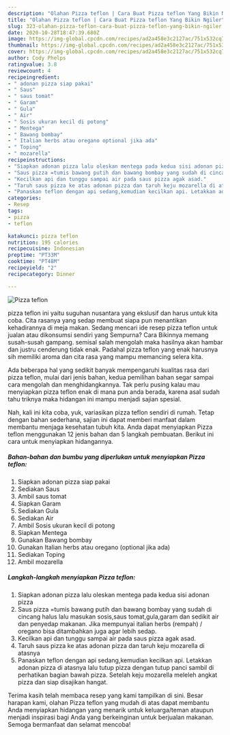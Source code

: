 ```yaml
---
description: "Olahan Pizza teflon | Cara Buat Pizza teflon Yang Bikin Ngiler"
title: "Olahan Pizza teflon | Cara Buat Pizza teflon Yang Bikin Ngiler"
slug: 323-olahan-pizza-teflon-cara-buat-pizza-teflon-yang-bikin-ngiler
date: 2020-10-28T18:47:39.680Z
image: https://img-global.cpcdn.com/recipes/ad2a458e3c2127ac/751x532cq70/pizza-teflon-foto-resep-utama.jpg
thumbnail: https://img-global.cpcdn.com/recipes/ad2a458e3c2127ac/751x532cq70/pizza-teflon-foto-resep-utama.jpg
cover: https://img-global.cpcdn.com/recipes/ad2a458e3c2127ac/751x532cq70/pizza-teflon-foto-resep-utama.jpg
author: Cody Phelps
ratingvalue: 3.8
reviewcount: 4
recipeingredient:
- " adonan pizza siap pakai"
- " Saus"
- " saus tomat"
- " Garam"
- " Gula"
- " Air"
- " Sosis ukuran kecil di potong"
- " Mentega"
- " Bawang bombay"
- " Italian herbs atau oregano optional jika ada"
- " Toping"
- " mozarella"
recipeinstructions:
- "Siapkan adonan pizza lalu oleskan mentega pada kedua sisi adonan pizza"
- "Saus pizza =tumis bawang putih dan bawang bombay yang sudah di cincang halus lalu masukan sosis,saus tomat,gula,garam dan sedikit air dan penyedap makanan. Jika mempunyai italian herbs (rempah) / oregano bisa ditambahkan juga agar lebih sedap."
- "Kecilkan api dan tunggu sampai air pada saus pizza agak asad."
- "Taruh saus pizza ke atas adonan pizza dan taruh keju mozarella di atasnya"
- "Panaskan teflon dengan api sedang,kemudian kecilkan api. Letakkan adonan pizza di atasnya lalu tutup pizza dengan tutup panci sambil di perhatikan bagian bawah pizza. Setelah keju mozarella meleleh angkat pizza dan siap disajikan hangat."
categories:
- Resep
tags:
- pizza
- teflon

katakunci: pizza teflon 
nutrition: 195 calories
recipecuisine: Indonesian
preptime: "PT33M"
cooktime: "PT48M"
recipeyield: "2"
recipecategory: Dinner

---
```



![Pizza teflon](https://img-global.cpcdn.com/recipes/ad2a458e3c2127ac/751x532cq70/pizza-teflon-foto-resep-utama.jpg)


pizza teflon ini yaitu suguhan nusantara yang ekslusif dan harus untuk kita coba. Cita rasanya yang sedap membuat siapa pun menantikan kehadirannya di meja makan.
Sedang mencari ide resep pizza teflon untuk jualan atau dikonsumsi sendiri yang Sempurna? Cara Bikinnya memang susah-susah gampang. semisal salah mengolah maka hasilnya akan hambar dan justru cenderung tidak enak. Padahal pizza teflon yang enak harusnya sih memiliki aroma dan cita rasa yang mampu memancing selera kita.



Ada beberapa hal yang sedikit banyak mempengaruhi kualitas rasa dari pizza teflon, mulai dari jenis bahan, kedua pemilihan bahan segar sampai cara mengolah dan menghidangkannya. Tak perlu pusing kalau mau menyiapkan pizza teflon enak di mana pun anda berada, karena asal sudah tahu triknya maka hidangan ini mampu menjadi sajian spesial.


Nah, kali ini kita coba, yuk, variasikan pizza teflon sendiri di rumah. Tetap dengan bahan sederhana, sajian ini dapat memberi manfaat dalam membantu menjaga kesehatan tubuh kita. Anda dapat menyiapkan Pizza teflon menggunakan 12 jenis bahan dan 5 langkah pembuatan. Berikut ini cara untuk menyiapkan hidangannya.

<!--inarticleads1-->

##### Bahan-bahan dan bumbu yang diperlukan untuk menyiapkan Pizza teflon:

1. Siapkan  adonan pizza siap pakai
1. Sediakan  Saus
1. Ambil  saus tomat
1. Siapkan  Garam
1. Sediakan  Gula
1. Sediakan  Air
1. Ambil  Sosis ukuran kecil di potong
1. Siapkan  Mentega
1. Gunakan  Bawang bombay
1. Gunakan  Italian herbs atau oregano (optional jika ada)
1. Sediakan  Toping
1. Ambil  mozarella




<!--inarticleads2-->

##### Langkah-langkah menyiapkan Pizza teflon:

1. Siapkan adonan pizza lalu oleskan mentega pada kedua sisi adonan pizza
1. Saus pizza =tumis bawang putih dan bawang bombay yang sudah di cincang halus lalu masukan sosis,saus tomat,gula,garam dan sedikit air dan penyedap makanan. Jika mempunyai italian herbs (rempah) / oregano bisa ditambahkan juga agar lebih sedap.
1. Kecilkan api dan tunggu sampai air pada saus pizza agak asad.
1. Taruh saus pizza ke atas adonan pizza dan taruh keju mozarella di atasnya
1. Panaskan teflon dengan api sedang,kemudian kecilkan api. Letakkan adonan pizza di atasnya lalu tutup pizza dengan tutup panci sambil di perhatikan bagian bawah pizza. Setelah keju mozarella meleleh angkat pizza dan siap disajikan hangat.




Terima kasih telah membaca resep yang kami tampilkan di sini. Besar harapan kami, olahan Pizza teflon yang mudah di atas dapat membantu Anda menyiapkan hidangan yang menarik untuk keluarga/teman ataupun menjadi inspirasi bagi Anda yang berkeinginan untuk berjualan makanan. Semoga bermanfaat dan selamat mencoba!
